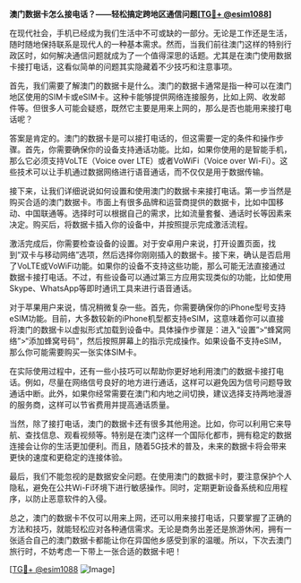 **澳门数据卡怎么接电话？——轻松搞定跨地区通信问题[[TG💪+ @esim1088](https://t.me/s/esim1088)]**

在现代社会，手机已经成为我们生活中不可或缺的一部分。无论是工作还是生活，随时随地保持联系是现代人的一种基本需求。然而，当我们前往澳门这样的特别行政区时，如何解决通信问题就成为了一个值得深思的话题。尤其是在澳门使用数据卡接打电话，这看似简单的问题其实隐藏着不少技巧和注意事项。

首先，我们需要了解澳门的数据卡是什么。澳门的数据卡通常是指一种可以在澳门地区使用的SIM卡或eSIM卡。这种卡能够提供网络连接服务，比如上网、收发邮件等。但很多人可能会疑惑，既然它主要是用来上网的，那么是否也能用来接打电话呢？

答案是肯定的。澳门的数据卡是可以接打电话的，但这需要一定的条件和操作步骤。首先，你需要确保你的设备支持通话功能。比如，如果你使用的是智能手机，那么它必须支持VoLTE（Voice over LTE）或者VoWiFi（Voice over Wi-Fi）。这些技术可以让手机通过数据网络进行语音通话，而不仅仅是用于数据传输。

接下来，让我们详细说说如何设置和使用澳门的数据卡来接打电话。第一步当然是购买合适的澳门数据卡。市面上有很多品牌和运营商提供的数据卡，比如中国移动、中国联通等。选择时可以根据自己的需求，比如流量套餐、通话时长等因素来决定。购买后，将数据卡插入你的设备中，并按照提示完成激活流程。

激活完成后，你需要检查设备的设置。对于安卓用户来说，打开设置页面，找到“双卡与移动网络”选项，然后选择你刚刚插入的数据卡。接下来，确认是否启用了VoLTE或VoWiFi功能。如果你的设备不支持这些功能，那么可能无法直接通过数据卡接打电话。不过，有些设备可以通过第三方应用实现类似的功能，比如使用Skype、WhatsApp等即时通讯工具来进行语音通话。

对于苹果用户来说，情况稍微复杂一些。首先，你需要确保你的iPhone型号支持eSIM功能。目前，大多数较新的iPhone机型都支持eSIM，这意味着你可以直接将澳门的数据卡以虚拟形式加载到设备中。具体操作步骤是：进入“设置”>“蜂窝网络”>“添加蜂窝号码”，然后按照屏幕上的指示完成操作。如果设备不支持eSIM，那么你可能需要购买一张实体SIM卡。

在实际使用过程中，还有一些小技巧可以帮助你更好地利用澳门的数据卡接打电话。例如，尽量在网络信号良好的地方进行通话，这样可以避免因为信号问题导致通话中断。此外，如果你经常需要在澳门和内地之间切换，建议选择支持两地漫游的服务商，这样可以节省费用并提高通话质量。

当然，除了接打电话，澳门的数据卡还有很多其他用途。比如，你可以利用它来导航、查找信息、观看视频等。特别是在澳门这样一个国际化都市，拥有稳定的数据连接会让你的生活更加便利。而且，随着5G技术的普及，未来的数据卡将会带来更快的速度和更稳定的连接体验。

最后，我们不能忽视的是数据安全问题。在使用澳门的数据卡时，要注意保护个人隐私，避免在公共Wi-Fi环境下进行敏感操作。同时，定期更新设备系统和应用程序，以防止恶意软件的入侵。

总之，澳门的数据卡不仅可以用来上网，还可以用来接打电话，只要掌握了正确的方法和技巧，就能轻松应对各种通信需求。无论是商务出差还是旅游休闲，拥有一张适合自己的澳门数据卡都能让你在异国他乡感受到家的温暖。所以，下次去澳门旅行时，不妨考虑一下带上一张合适的数据卡吧！

[[TG💪+ @esim1088](https://t.me/s/esim1088) ![Image](https://i.postimg.cc/4NQfJmqS/Snipaste-2025-05-13-00-14-12.png)]